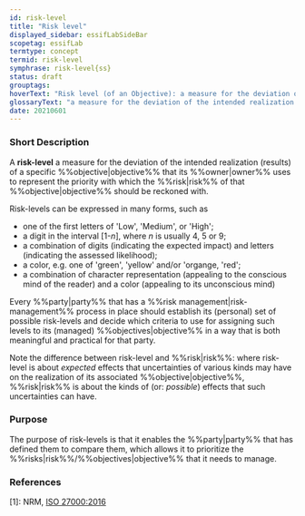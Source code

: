 ```yaml
---
id: risk-level
title: "Risk level"
displayed_sidebar: essifLabSideBar
scopetag: essifLab
termtype: concept
termid: risk-level
symphrase: risk-level{ss}
status: draft
grouptags:
hoverText: "Risk level (of an Objective): a measure for the deviation of the intended realization (results) of a specific Objective, that its Owner uses to represent the priority with which the Risk of that Objective should be reckoned with."
glossaryText: "a measure for the deviation of the intended realization (results) of a specific %%objective^objective%% that its %%owner^owner%% uses to represent the priority with which the %%risk^risk%% of that %%objective^objective%% should be reckoned with."
date: 20210601
---
```


### Short Description
A **risk-level** a measure for the deviation of the intended realization (results) of a specific %%objective|objective%% that its %%owner|owner%% uses to represent the priority with which the %%risk|risk%% of that %%objective|objective%% should be reckoned with.

Risk-levels can be expressed in many forms, such as
- one of the first letters of 'Low', 'Medium', or 'High';
- a digit in the interval [1-_n_], where _n_ is usually 4, 5 or 9;
- a combination of digits (indicating the expected impact) and letters (indicating the assessed likelihood);
- a color, e.g. one of 'green', 'yellow' and/or 'organge, 'red';
- a combination of character representation (appealing to the conscious mind of the reader) and a color (appealing to its unconscious mind)

Every %%party|party%% that has a %%risk management|risk-management%% process in place should establish its (personal) set of possible risk-levels and decide which criteria to use for assigning such levels to its (managed) %%objectives|objective%% in a way that is both meaningful and practical for that party.

Note the difference between risk-level and %%risk|risk%%: where risk-level is about _expected_ effects that uncertainties of various kinds may have on the realization of its associated %%objective|objective%%, %%risk|risk%% is about the kinds of (or: _possible_)  effects that such uncertainties can have.

### Purpose
The purpose of risk-levels is that it enables the %%party|party%% that has defined them to compare them, which allows it to prioritize the %%risks|risk%%/%%objectives|objective%% that it needs to manage.

### References

[1]: NRM, [ISO 27000:2016](https://www.iso.org/obp/ui#iso:std:iso-iec:27000:ed-4:v1:en)
